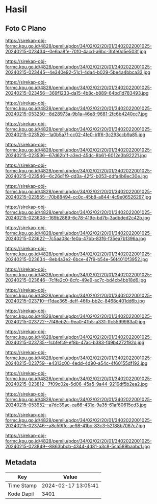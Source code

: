 # Hasil

## Foto C Plano

https://sirekap-obj-formc.kpu.go.id/4828/pemilu/pdpr/34/02/02/20/01/3402022001025-20240215-023434--0e6aa8fe-70f0-4acd-a6bc-3bfe0d5e503f.jpg

https://sirekap-obj-formc.kpu.go.id/4828/pemilu/pdpr/34/02/02/20/01/3402022001025-20240215-023445--4e340e92-51c1-4da4-b029-5be4a4bbca33.jpg

https://sirekap-obj-formc.kpu.go.id/4828/pemilu/pdpr/34/02/02/20/01/3402022001025-20240215-023456--369f1233-da15-4b8c-b889-64bd1d783493.jpg

https://sirekap-obj-formc.kpu.go.id/4828/pemilu/pdpr/34/02/02/20/01/3402022001025-20240215-053250--8d28973a-9b1a-46e8-9681-2fc6b4240cc7.jpg

https://sirekap-obj-formc.kpu.go.id/4828/pemilu/pdpr/34/02/02/20/01/3402022001025-20240215-023526--1a0b5a7f-cc02-4fe0-b1f6-3c293ccb9a85.jpg

https://sirekap-obj-formc.kpu.go.id/4828/pemilu/pdpr/34/02/02/20/01/3402022001025-20240215-023536--67d62b1f-a3ed-45dc-8b61-6012e3b92221.jpg

https://sirekap-obj-formc.kpu.go.id/4828/pemilu/pdpr/34/02/02/20/01/3402022001025-20240215-023546--6c26d1f9-dd3a-42f2-b053-ddfa4b8ec30e.jpg

https://sirekap-obj-formc.kpu.go.id/4828/pemilu/pdpr/34/02/02/20/01/3402022001025-20240215-023555--70b88494-cc0c-45b8-a844-4c9e06526297.jpg

https://sirekap-obj-formc.kpu.go.id/4828/pemilu/pdpr/34/02/02/20/01/3402022001025-20240215-023608--169b2889-6c78-419e-bd7b-3adbded2c42b.jpg

https://sirekap-obj-formc.kpu.go.id/4828/pemilu/pdpr/34/02/02/20/01/3402022001025-20240215-023622--7c5aa08c-fe0a-47bb-83f6-f35ea7b1396a.jpg

https://sirekap-obj-formc.kpu.go.id/4828/pemilu/pdpr/34/02/02/20/01/3402022001025-20240215-023634--8eb4a3e2-6bce-47f9-b54e-56f4010f3952.jpg

https://sirekap-obj-formc.kpu.go.id/4828/pemilu/pdpr/34/02/02/20/01/3402022001025-20240215-023646--7c1fe2c0-8cfc-49e9-ac7c-bd4cb4bb18d6.jpg

https://sirekap-obj-formc.kpu.go.id/4828/pemilu/pdpr/34/02/02/20/01/3402022001025-20240215-023710--f1dae365-deff-46fb-bb2c-8468c401dd6b.jpg

https://sirekap-obj-formc.kpu.go.id/4828/pemilu/pdpr/34/02/02/20/01/3402022001025-20240215-023722--7f48eb2c-9ea0-41b5-a331-ffc5599983a0.jpg

https://sirekap-obj-formc.kpu.go.id/4828/pemilu/pdpr/34/02/02/20/01/3402022001025-20240215-023735--1cbfefc9-ef8b-47ac-b383-f49b4272f92d.jpg

https://sirekap-obj-formc.kpu.go.id/4828/pemilu/pdpr/34/02/02/20/01/3402022001025-20240215-023759--e4313c00-4edd-4d90-a54c-4f60155df192.jpg

https://sirekap-obj-formc.kpu.go.id/4828/pemilu/pdpr/34/02/02/20/01/3402022001025-20240215-023812--7f09c02e-5d06-45a5-9a44-9219df5b2ea2.jpg

https://sirekap-obj-formc.kpu.go.id/4828/pemilu/pdpr/34/02/02/20/01/3402022001025-20240215-053952--a7dc39ac-ea66-431e-9a35-61af60615ed3.jpg

https://sirekap-obj-formc.kpu.go.id/4828/pemilu/pdpr/34/02/02/20/01/3402022001025-20240215-023746--a8c59ffc-ae98-41bc-83c3-52188b7067c7.jpg

https://sirekap-obj-formc.kpu.go.id/4828/pemilu/pdpr/34/02/02/20/01/3402022001025-20240215-023849--8863bbcb-4344-4d81-a3c8-5ca589baabc1.jpg


## Metadata

| Key        | Value               |
| ---------- | ------------------- |
| Time Stamp | 2024-02-17 13:05:41 |
| Kode Dapil | 3401                |



